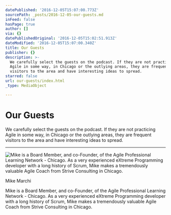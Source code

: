 ```yaml
---
datePublished: '2016-12-05T15:07:00.773Z'
sourcePath: _posts/2016-12-05-our-guests.md
inFeed: false
hasPage: true
author: []
via: {}
datePublishedOriginal: '2016-12-05T15:02:51.913Z'
dateModified: '2016-12-05T15:07:00.340Z'
title: Our Guests
publisher: {}
description: >-
  We carefully select the guests on the podcast. If they are not practicing
  Agile in some way, in Chicago or the outlying areas, they are frequent
  visitors to the area and have interesting ideas to spread.
starred: false
url: our-guests/index.html
_type: MediaObject

---
```

# Our Guests

We carefully select the guests on the podcast. If they are not practicing Agile in some way, in Chicago or the outlying areas, they are frequent visitors to the area and have interesting ideas to spread.

---

![Mike is a Board Member, and co-Founder, of the Agile Professional Learning Network - Chicago.  As a very experienced eXtreme Programming developer with a long history of Scrum, Mike makes a tremendously valuable Agile Coach from Strive Consulting in Chicago.](https://the-grid-user-content.s3-us-west-2.amazonaws.com/b6b9dbac-87c5-4e05-8a52-7cdc8b13cdb7.jpg)

Mike Marchi

Mike is a Board Member, and co-Founder, of the Agile Professional Learning Network - Chicago. As a very experienced eXtreme Programming developer with a long history of Scrum, Mike makes a tremendously valuable Agile Coach from Strive Consulting in Chicago.